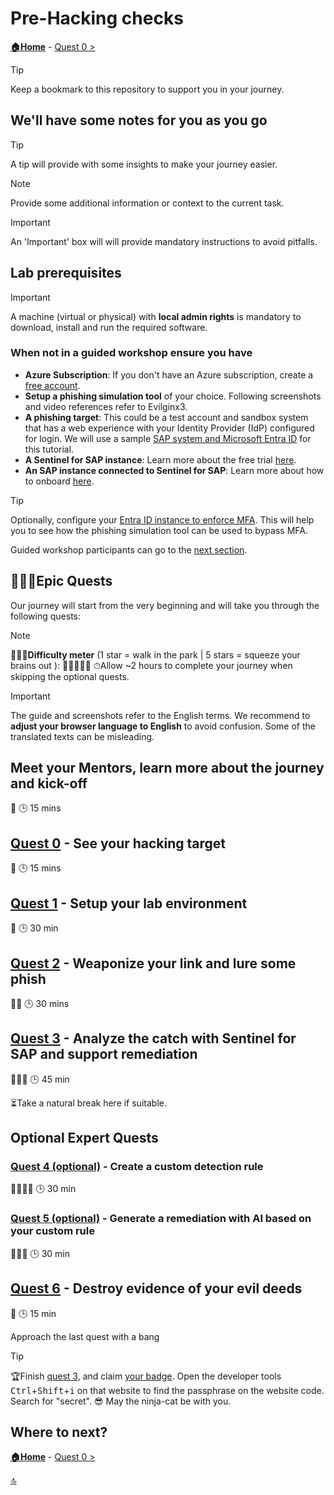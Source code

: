 # Pre-Hacking checks

**[🏠Home](../README.md)** - [ Quest 0 >](quest0.md)

> [!TIP]
> Keep a bookmark to this repository to support you in your journey.

## We'll have some notes for you as you go

> [!TIP]
> A tip will provide with some insights to make your journey easier.

> [!NOTE]
> Provide some additional information or context to the current task.

> [!IMPORTANT]
> An 'Important' box will will provide mandatory instructions to avoid pitfalls.

## Lab prerequisites

> [!IMPORTANT]
> A machine (virtual or physical) with **local admin rights** is mandatory to download, install and run the required software.

### When not in a guided workshop ensure you have

- **Azure Subscription**: If you don't have an Azure subscription, create a [free account](https://azure.microsoft.com/free/).
- **Setup a phishing simulation tool** of your choice. Following screenshots and video references refer to Evilginx3.
- **A phishing target**: This could be a test account and sandbox system that has a web experience with your Identity Provider (IdP) configured for login. We will use a sample [SAP system and Microsoft Entra ID](https://learn.microsoft.com/entra/identity/saas-apps/sap-netweaver-tutorial) for this tutorial.
- **A Sentinel for SAP instance**: Learn more about the free trial [here](https://azure.microsoft.com/pricing/offers/microsoft-sentinel-sap-promo/).
- **An SAP instance connected to Sentinel for SAP**: Learn more about how to onboard [here](https://learn.microsoft.com/azure/sentinel/sap/deployment-overview).

> [!TIP]
> Optionally, configure your [Entra ID instance to enforce MFA](https://learn.microsoft.com/entra/identity/authentication/tutorial-enable-azure-mfa). This will help you to see how the phishing simulation tool can be used to bypass MFA.

Guided workshop participants can go to the [next section](#️epic-quests).

## 🧙🏾‍♀️Epic Quests

Our journey will start from the very beginning and will take you through the following quests:

> [!NOTE]
>🏋🏽‍♂️**Difficulty meter** (1 star = walk in the park | 5 stars = squeeze your brains out ): 🌟🌟🌟🌟🌟
>⏱Allow ~2 hours to complete your journey when skipping the optional quests.

> [!IMPORTANT]
>The guide and screenshots refer to the English terms. We recommend to **adjust your browser language to English** to avoid confusion. Some of the translated texts can be misleading.

## Meet your Mentors, learn more about the journey and kick-off

🌟
🕒 15 mins

## [Quest 0](quest0.md) - See your hacking target

🌟
🕒 15 mins

## [Quest 1](quest1.md) - Setup your lab environment

🌟
🕒 30 min

## [Quest 2](quest2.md) - Weaponize your link and lure some phish

🌟🌟
🕒 30 mins

## [Quest 3](quest3.md) - Analyze the catch with Sentinel for SAP and support remediation

🌟🌟🌟
🕒 45 min

⏳Take a natural break here if suitable.

## Optional Expert Quests

### [Quest 4 (optional)](quest4.md) - Create a custom detection rule

🌟🌟🌟🌟
🕒 30 min

### [Quest 5 (optional)](quest5.md) - Generate a remediation with AI based on your custom rule

🌟🌟🌟
🕒 30 min

## [Quest 6](quest6.md) - Destroy evidence of your evil deeds

🌟
🕒 15 min

Approach the last quest with a bang

> [!TIP]
>🏆Finish [quest 3](quest3.md), and claim [your badge](https://dsagwsrgb4f3.z1.web.core.windows.net/). Open the developer tools <kbd>Ctrl</kbd>+<kbd>Shift</kbd>+<kbd>i</kbd> on that website to find the passphrase on the website code. Search for "secret". 😎 May the ninja-cat be with you.

## Where to next?

**[🏠Home](../README.md)** - [ Quest 0 >](quest0.md)

[🔝](#)
